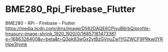 # BME280_Rpi_Firebase_Flutter
BME280 - RPi - Firebase - Flutter
https://media.licdn.com/dms/image/D562DAQE6CPivuB6rbQ/profile-treasury-image-shrink_1920_1920/0/1685718147338?e=1686326400&v=beta&t=Q3pk83wGx2ytBzGVnuZw1YGZWCF9PRkw0YRHpe3tymk
